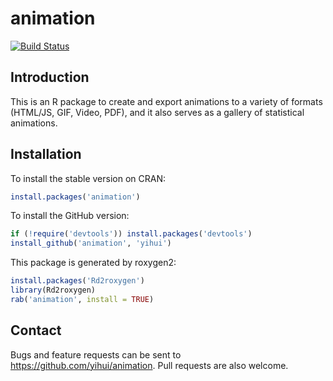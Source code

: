 # animation

[![Build Status](https://travis-ci.org/yihui/animation.png)](https://travis-ci.org/yihui/animation)

## Introduction

This is an R package to create and export animations to a variety of formats (HTML/JS, GIF, Video, PDF), and it also serves as a gallery of statistical animations.

## Installation

To install the stable version on CRAN:

```r
install.packages('animation')
```

To install the GitHub version:

```r
if (!require('devtools')) install.packages('devtools')
install_github('animation', 'yihui')
```

This package is generated by roxygen2:

```r
install.packages('Rd2roxygen')
library(Rd2roxygen)
rab('animation', install = TRUE)
```

## Contact

Bugs and feature requests can be sent to <https://github.com/yihui/animation>. Pull requests are also welcome.

